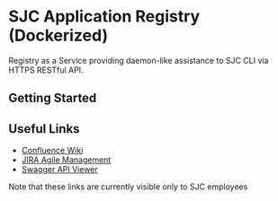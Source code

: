 # SJC Application Registry (Dockerized)

Registry as a Service providing daemon-like assistance to SJC CLI via HTTPS RESTful API.

## Getting Started

## Useful Links

* [Confluence Wiki](https://stjosephcontent.atlassian.net/wiki/display/CLI/App+Registry)
* [JIRA Agile Management](https://stjosephcontent.atlassian.net/projects/CLI/summary)
* [Swagger API Viewer](http://apidocs.sjc.io)

Note that these links are currently visible only to SJC employees